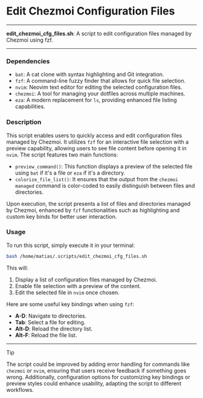 # Edit Chezmoi Configuration Files

---

**edit_chezmoi_cfg_files.sh**: A script to edit configuration files managed by Chezmoi using fzf.

---

### Dependencies

- `bat`: A cat clone with syntax highlighting and Git integration.
- `fzf`: A command-line fuzzy finder that allows for quick file selection.
- `nvim`: Neovim text editor for editing the selected configuration files.
- `chezmoi`: A tool for managing your dotfiles across multiple machines.
- `eza`: A modern replacement for `ls`, providing enhanced file listing capabilities.

### Description

This script enables users to quickly access and edit configuration files managed by Chezmoi. It utilizes `fzf` for an interactive file selection with a preview capability, allowing users to see file content before opening it in `nvim`. The script features two main functions:

- `preview_command()`: This function displays a preview of the selected file using `bat` if it's a file or `eza` if it's a directory.
- `colorize_file_list()`: It ensures that the output from the `chezmoi managed` command is color-coded to easily distinguish between files and directories.

Upon execution, the script presents a list of files and directories managed by Chezmoi, enhanced by `fzf` functionalities such as highlighting and custom key binds for better user interaction.

### Usage

To run this script, simply execute it in your terminal:

```bash
bash /home/matias/.scripts/edit_chezmoi_cfg_files.sh
```

This will:
1. Display a list of configuration files managed by Chezmoi.
2. Enable file selection with a preview of the content.
3. Edit the selected file in `nvim` once chosen. 

Here are some useful key bindings when using `fzf`:
- **A-D**: Navigate to directories.
- **Tab**: Select a file for editing.
- **Alt-D**: Reload the directory list.
- **Alt-F**: Reload the file list.

---

> [!TIP]  
> The script could be improved by adding error handling for commands like `chezmoi` or `nvim`, ensuring that users receive feedback if something goes wrong. Additionally, configuration options for customizing key bindings or preview styles could enhance usability, adapting the script to different workflows.